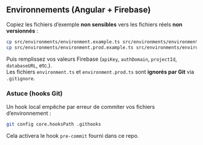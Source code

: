 ## Environnements (Angular + Firebase)

Copiez les fichiers d’exemple **non sensibles** vers les fichiers réels **non versionnés** :

```bash
cp src/environments/environment.example.ts src/environments/environment.ts
cp src/environments/environment.prod.example.ts src/environments/environment.prod.ts
```

Puis remplissez vos valeurs Firebase (`apiKey`, `authDomain`, `projectId`, `databaseURL`, etc.).  
Les fichiers `environment.ts` et `environment.prod.ts` sont **ignorés par Git** via `.gitignore`.

### Astuce (hooks Git)
Un hook local empêche par erreur de commiter vos fichiers d’environnement :

```bash
git config core.hooksPath .githooks
```

Cela activera le hook `pre-commit` fourni dans ce repo.
